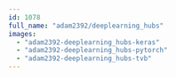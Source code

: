 ```yaml
---
id: 1078
full_name: "adam2392/deeplearning_hubs"
images: 
  - "adam2392-deeplearning_hubs-keras"
  - "adam2392-deeplearning_hubs-pytorch"
  - "adam2392-deeplearning_hubs-tvb"
---
```

